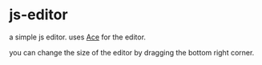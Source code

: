 # js-editor
a simple js editor. uses <a href='https://ace.c9.io/'>Ace</a> for the editor.
<p>you can change the size of the editor by dragging the bottom right corner.</p>
